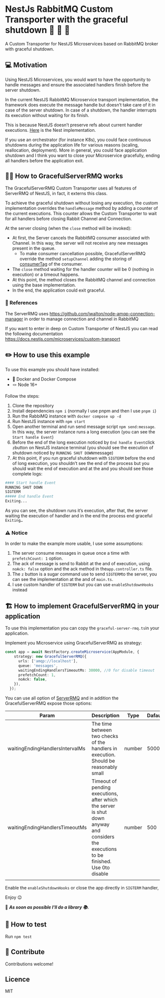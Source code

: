 # NestJs RabbitMQ Custom Transporter with the graceful shutdown 🦁 🐰 🚛

A Custom Transporter for NestJS Microservices based on RabbitMQ broker with graceful shutdown.

## 💻 Motivation

Using NestJS Microservices, you would want to have the opportunity to handle messages and ensure the associated handlers finish before the server shutdown.

In the current NestJS RabbitMQ Microservice transport implementation, the framework does execute the message handle but doesn’t take care of it in case of the server shutdown. In case of a shutdown, the handler interrupts its execution without waiting for its finish.

This is because NestJS doesn’t preserve refs about current handler executions. [Here](https://github.com/nestjs/nest/blob/67d4656623c7dc50f2cfd8d5e963678bcbf77959/packages/microservices/server/server-rmq.ts#L38) is the Nest implementation.

If you use an orchestrator (for instance K8s), you could face continuous shutdowns during the application life for various reasons (scaling, reallocation, deployment). More in general, you could face application shutdown and I think you want to close your Microservice gracefully, ending all handlers before the application exit.

## 👷‍♂️ How to GracefulServerRMQ works

The GracefulServerRMQ Custom Transporter uses all features of ServerRMQ of NestJS, in fact, it externs this class. 

To achieve the graceful shutdown without losing any execution, the custom implementation overrides the `handleMessage` method by adding a counter of the current executions. This counter allows the Custom Transporter to wait for all handlers before closing Rabbit Channel and Connection.

At the server closing (when the `close` method will be invoked):

- At first, the Server cancels the RabbitMQ consumer associated with Channel. In this way, the server will not receive any new messages present in the queue.
    - To make consumer cancellation possible, GracefulServerRMQ override the method `setupChannel` adding the storing of [consumerTag](https://amqp-node.github.io/amqplib/channel_api.html#channel_consume) of the consumer.
- The `close` method waiting for the handler counter will be 0 (nothing in execution) or a timeout happens.
- At this point, the method closes the RabbitMQ channel and connection using the base implementation.
- In the end, the application could exit graceful.

### 📝 References

The ServerRMQ uses https://github.com/jwalton/node-amqp-connection-manager in order to manage connection and channel in RabbitMQ

If you want to enter in deep on Custom Transporter of NestJS you can read the following documentation https://docs.nestjs.com/microservices/custom-transport

## ✏️ How to use this example

To use this example you should have installed:

- 🐬 Docker and Docker Compose
- 🪢 Node 16+

Follow the steps:

1. Clone the repository
2. Install dependencies `npm i` (normally I use pnpm and then I use `pnpm i`)
3. Run the RabbiMQ instance with `docker compose up -d`
4. Run NestJS instance with `npm start`
5. Open another terminal and run send message script `npm send:message`. In this way, the server instance runs a long execution (you can see the `Start handle Event`)
6. Before the end of the long execution noticed by `End handle Event`click `z`button on NestJS instance terminal (you should see the execution of shutdown noticed by `RUNNING SHUT DOWN`message)
7. At this point, if you run graceful shutdown with `SIGTERM` before the end of long execution, you shouldn’t see the end of the process but you should wait the end of execution and at the and you should see those complete logs:

```bash
#### Start handle Event
RUNNING SHUT DOWN
SIGTERM
##### End handle Event
Exiting...
```

As you can see, the shutdown runs it’s execution, after that, the server waiting the execution of handler and in the end the process end graceful `Exiting…`

### ⚠️ Notice

In order to make the example more usable, I use some assumptions:

1. The server consume messages in queue once a time with `prefetchCount: 1` option.
2. The ack of message is send to Rabbit at the and of execution, using `noAck: false` option and the ack method in the`app.controller.ts` file.
3. The `z` button is a sugar command use to send `SIGTERM`to the server, you can see the implementation at the and of `main.ts`.
4. I use custom handler of `SIGTERM` but you can use `enableShutdownHooks` instead

## 🏗️ How to implement GracefulServerRMQ in your application

To use this implementation you can copy the `graceful-server-rmq.ts`in your application.

Implement you Microservice using GracefulServerRMQ as strategy:

```typescript
const app = await NestFactory.createMicroservice(AppModule, {
    strategy: new GracefulServerRMQ({
      urls: ['amqp://localhost'],
      queue: 'messages',
      waitingEndingHandlersTimeoutMs: 30000, //0 for disable timeout
      prefetchCount: 1,
      noAck: false,
    }),
  });
```

You can use all option of [ServerRMQ](https://docs.nestjs.com/microservices/rabbitmq) and in addition the GracefulServerRMQ expose those options:

| Param | Description | Type | Dafault |
| --- | --- | --- | --- |
| waitingEndingHandlersIntervalMs | The time between two checks of the handlers in execution. Should be reasonably small | number | 5000 |
| waitingEndingHandlersTimeoutMs | Timeout of pending executions, after which the server is shut down anyway and considers the executions to be finished. Use 0to disable | number | 500 |
|  |  |  |  |

Enable the `enableShutdownHooks` or close the app directly in `SIGTERM` handler,

Enjoy 😉

🚀 ***As soon as possible I'll do a library 📚.***

## 💉 How to test

Run `npm test` 

## 💬 Contribute

Contributions welcome! 

## Licence

MIT

